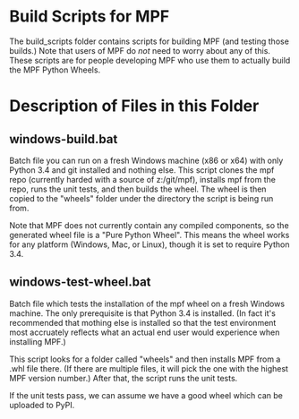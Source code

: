 Build Scripts for MPF
=====================

The build_scripts folder contains scripts for building MPF (and testing those builds.) Note that
users of MPF do *not* need to worry about any of this. These scripts are for people developing MPF
who use them to actually build the MPF Python Wheels.

Description of Files in this Folder
===================================

windows-build.bat
-----------------
Batch file you can run on a fresh Windows machine (x86 or x64) with only Python 3.4 and git installed
and nothing else. This script clones the mpf repo (currently harded with a source of z:/git/mpf),
installs mpf from the repo, runs the unit tests, and then builds the wheel. The wheel is then copied
to the "wheels" folder under the directory the script is being run from.

Note that MPF does not currently contain any compiled components, so the generated wheel file is a
"Pure Python Wheel". This means the wheel works for any platform (Windows, Mac, or Linux), though it
is set to require Python 3.4.

windows-test-wheel.bat
----------------------
Batch file which tests the installation of the mpf wheel on a fresh Windows machine. The only
prerequisite is that Python 3.4 is installed. (In fact it's recommended that mothing else is
installed so that the test environment most accruately reflects what an actual end user would
experience when installing MPF.)

This script looks for a folder called "wheels" and then installs MPF from a .whl file there. (If there
are multiple files, it will pick the one with the highest MPF version number.) After that, the script
runs the unit tests.

If the unit tests pass, we can assume we have a good wheel which can be uploaded to PyPI.

